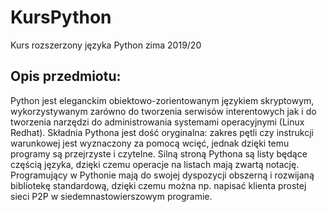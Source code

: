 # KursPython
Kurs rozszerzony języka Python zima 2019/20

## Opis przedmiotu:
Python jest eleganckim obiektowo-zorientowanym językiem skryptowym, wykorzystywanym zarówno do tworzenia 
serwisów interentowych jak i do tworzenia narzędzi do administrowania systemami operacyjnymi (Linux Redhat). 
Składnia Pythona jest dość oryginalna: zakres pętli czy instrukcji warunkowej jest wyznaczony za pomocą wcięć, 
jednak dzięki temu programy są przejrzyste i czytelne. Silną stroną Pythona są listy będące częścią języka, dzięki 
czemu operacje na listach mają zwartą notację. Programujący w Pythonie mają do swojej dyspozycji obszerną i 
rozwijaną bibliotekę standardową, dzięki czemu można np. napisać klienta prostej sieci P2P w 
siedemnastowierszowym programie.
